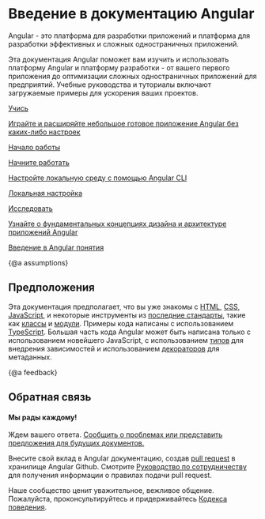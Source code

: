 <h1 class="no-toc">Введение в документацию Angular</h1>

Angular - это платформа для разработки приложений и платформа для разработки эффективных и сложных одностраничных приложений.

Эта документация Angular поможет вам изучить и использовать платформу Angular и платформу разработки - от вашего первого приложения до оптимизации сложных одностраничных приложений для предприятий.
Учебные руководства и туториалы включают загружаемые примеры для ускорения ваших проектов.


<div class="card-container">
  <a href="start" class="docs-card" title="Angular Getting Started">
      <section>Учись </section>
      <p>Играйте и расширяйте небольшое готовое приложение Angular без каких-либо настроек </p>
      <p class="card-footer">Начало работы </p>
  </a>
  <a href="guide/setup-local" class="docs-card"
    title="Angular Local Environment Setup">
      <section>Начните работать </section>
      <p>Настройте локальную среду с помощью Angular CLI </p>
      <p class="card-footer">Локальная настройка </p>
  </a>
  <a href="guide/architecture" class="docs-card" title="Angular App Architecture">
      <section>Исследовать </section>
      <p>Узнайте о фундаментальных концепциях дизайна и архитектуре приложений Angular </p>
      <p class="card-footer">Введение в Angular понятия </p>
  </a>
</div>


{@a assumptions}
## Предположения


Эта документация предполагает, что вы уже знакомы с [HTML](https://developer.mozilla.org/docs/Learn/HTML/Introduction_to_HTML "Learn HTML"), [CSS](https://developer.mozilla.org/docs/Learn/CSS/First_steps "Learn CSS"), [JavaScript](https://developer.mozilla.org/en-US/docs/Web/JavaScript/A_re-introduction_to_JavaScript "Learn JavaScript"),
и некоторые инструменты из [последние стандарты](https://developer.mozilla.org/en-US/docs/Web/JavaScript/Language_Resources "Latest JavaScript standards"), такие как [классы](https://developer.mozilla.org/en-US/docs/Web/JavaScript/Reference/Classes "ES2015 Classes") и [модули](https://developer.mozilla.org/en-US/docs/Web/JavaScript/Reference/Statements/import "ES2015 Modules").
Примеры кода написаны с использованием [TypeScript](https://www.typescriptlang.org/ "TypeScript").
Большая часть кода Angular может быть написана только с использованием новейшего JavaScript, с использованием [типов](https://www.typescriptlang.org/docs/handbook/classes.html "TypeScript Types") для внедрения зависимостей и использованием [декораторов](https://www.typescriptlang.org/docs/handbook/decorators.html "Decorators") для метаданных.


{@a feedback}
## Обратная связь

<h4>Мы рады каждому!</h4>

Ждем вашего ответа. [Сообщить о проблемах или представить предложения для будущих документов.](https://github.com/angular/angular/issues/new/choose "Angular GitHub repository new issue form")

Внесите свой вклад в Angular документацию, создав
[pull request](https://github.com/obenjiro/angular-ru-docs/pulls "Angular Github pull requests")
в хранилище Angular Github.
Смотрите [Руководство по сотрудничеству](https://github.com/obenjiro/angular-ru-docs/blob/master/CONTRIBUTING.md "Contributing guide")
для получения информации о правилах подачи pull request.

Наше сообщество ценит уважительное, вежливое общение.
Пожалуйста, проконсультируйтесь и придерживайтесь [Кодекса поведения](https://github.com/angular/code-of-conduct/blob/master/CODE_OF_CONDUCT.md "Contributor code of conduct").
